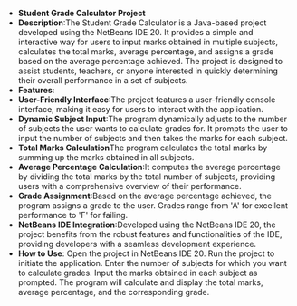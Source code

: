 * **Student Grade Calculator Project**
* **Description**:The Student Grade Calculator is a Java-based project developed using the NetBeans IDE 20. It provides a simple and interactive way for users to input marks obtained in multiple subjects, calculates the total marks, average percentage, and assigns a grade based on the average percentage achieved. The project is designed to assist students, teachers, or anyone interested in quickly determining their overall performance in a set of subjects.
* **Features**:
* **User-Friendly Interface**:The project features a user-friendly console interface, making it easy for users to interact with the application.
* **Dynamic Subject Input**:The program dynamically adjusts to the number of subjects the user wants to calculate grades for. It prompts the user to input the number of subjects and then takes the marks for each subject.
* **Total Marks Calculation**The program calculates the total marks by summing up the marks obtained in all subjects.
* **Average Percentage Calculation**:It computes the average percentage by dividing the total marks by the total number of subjects, providing users with a comprehensive overview of their performance.
* **Grade Assignment**:Based on the average percentage achieved, the program assigns a grade to the user. Grades range from 'A' for excellent performance to 'F' for failing.
* **NetBeans IDE Integration**:Developed using the NetBeans IDE 20, the project benefits from the robust features and functionalities of the IDE, providing developers with a seamless development experience.
* **How to Use**:
Open the project in NetBeans IDE 20.
Run the project to initiate the application.
Enter the number of subjects for which you want to calculate grades.
Input the marks obtained in each subject as prompted.
The program will calculate and display the total marks, average percentage, and the corresponding grade.

